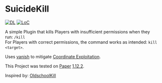# SuicideKill

[![DL](https://img.shields.io/github/downloads/nothub/SuicideKill/total?label=DL&style=popout-square)](https://github.com/nothub/SuicideKill/releases/latest)
[![LoC](https://img.shields.io/tokei/lines/github/nothub/SuicideKill?label=LoC&style=popout-square)](https://github.com/nothub/SuicideKill)

A simple Plugin that kills Players with insufficient permissions when they run: `/kill`  
For Players with correct permissions, the command works as intended: `kill <target>`.

Uses [vanish](https://hub.spigotmc.org/javadocs/spigot/org/bukkit/entity/Player.html#hidePlayer-org.bukkit.plugin.Plugin-org.bukkit.entity.Player-) to mitigate [Coordinate Exploitation](https://2b2t.miraheze.org/wiki/Coordinate_Exploits#Debug_Exploit/).

This Project was tested on [Paper](https://papermc.io/) [1.12.2](https://papermc.io/api/v1/paper/1.12.2/1618).

Inspired by: [OldschoolKill](https://www.spigotmc.org/resources/oldschoolkill.4047/)
